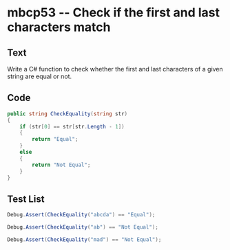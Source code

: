 # mbcp53 -- Check if the first and last characters match

## Text

Write a C# function to check whether the first and last characters of a given string are equal or not.

## Code

```csharp
public string CheckEquality(string str)
{
    if (str[0] == str[str.Length - 1])
    {
        return "Equal";
    }
    else
    {
        return "Not Equal";
    }
}
```

## Test List

```csharp
Debug.Assert(CheckEquality("abcda") == "Equal");
```

```csharp
Debug.Assert(CheckEquality("ab") == "Not Equal");
```

```csharp
Debug.Assert(CheckEquality("mad") == "Not Equal");
```
